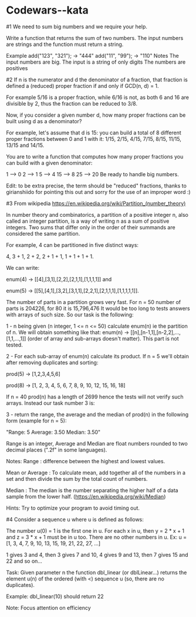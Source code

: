 # Codewars--kata


#1 
We need to sum big numbers and we require your help.

Write a function that returns the sum of two numbers. The input numbers are strings and the function must return a string.

Example
add("123", "321"); -> "444"
add("11", "99");   -> "110"
Notes
The input numbers are big.
The input is a string of only digits
The numbers are positives



#2
If n is the numerator and d the denominator of a fraction, that fraction is defined a (reduced) proper fraction if and only if GCD(n, d) = 1.

For example 5/16 is a proper fraction, while 6/16 is not, as both 6 and 16 are divisible by 2, thus the fraction can be reduced to 3/8.

Now, if you consider a given number d, how many proper fractions can be built using d as a denominator?

For example, let's assume that d is 15: you can build a total of 8 different proper fractions between 0 and 1 with it: 1/15, 2/15, 4/15, 7/15, 8/15, 11/15, 13/15 and 14/15.

You are to write a function that computes how many proper fractions you can build with a given denominator:

1 --> 0
2 --> 1
5 --> 4
15 --> 8
25 --> 20
Be ready to handle big numbers.

Edit: to be extra precise, the term should be "reduced" fractions, thanks to girianshiido for pointing this out and sorry for the use of an improper word :)


#3 From wikipedia https://en.wikipedia.org/wiki/Partition_(number_theory)

In number theory and combinatorics, a partition of a positive integer n, also called an integer partition, is a way of writing n as a sum of positive integers. Two sums that differ only in the order of their summands are considered the same partition.

For example, 4 can be partitioned in five distinct ways:

4, 3 + 1, 2 + 2, 2 + 1 + 1, 1 + 1 + 1 + 1.

We can write:

enum(4) -> [[4],[3,1],[2,2],[2,1,1],[1,1,1,1]] and

enum(5) -> [[5],[4,1],[3,2],[3,1,1],[2,2,1],[2,1,1,1],[1,1,1,1,1]].

The number of parts in a partition grows very fast. For n = 50 number of parts is 204226, for 80 it is 15,796,476 It would be too long to tests answers with arrays of such size. So our task is the following:

1 - n being given (n integer, 1 <= n <= 50) calculate enum(n) ie the partition of n. We will obtain something like that:
enum(n) -> [[n],[n-1,1],[n-2,2],...,[1,1,...,1]] (order of array and sub-arrays doesn't matter). This part is not tested.

2 - For each sub-array of enum(n) calculate its product. If n = 5 we'll obtain after removing duplicates and sorting:

prod(5) -> [1,2,3,4,5,6]

prod(8) -> [1, 2, 3, 4, 5, 6, 7, 8, 9, 10, 12, 15, 16, 18]

If n = 40 prod(n) has a length of 2699 hence the tests will not verify such arrays. Instead our task number 3 is:

3 - return the range, the average and the median of prod(n) in the following form (example for n = 5):

"Range: 5 Average: 3.50 Median: 3.50"

Range is an integer, Average and Median are float numbers rounded to two decimal places (".2f" in some languages).

Notes:
Range : difference between the highest and lowest values.

Mean or Average : To calculate mean, add together all of the numbers in a set and then divide the sum by the total count of numbers.

Median : The median is the number separating the higher half of a data sample from the lower half. (https://en.wikipedia.org/wiki/Median)

Hints:
Try to optimize your program to avoid timing out.


#4 
Consider a sequence u where u is defined as follows:

The number u(0) = 1 is the first one in u.
For each x in u, then y = 2 * x + 1 and z = 3 * x + 1 must be in u too.
There are no other numbers in u.
Ex: u = [1, 3, 4, 7, 9, 10, 13, 15, 19, 21, 22, 27, ...]

1 gives 3 and 4, then 3 gives 7 and 10, 4 gives 9 and 13, then 7 gives 15 and 22 and so on...

Task:
Given parameter n the function dbl_linear (or dblLinear...) returns the element u(n) of the ordered (with <) sequence u (so, there are no duplicates).

Example:
dbl_linear(10) should return 22

Note:
Focus attention on efficiency
